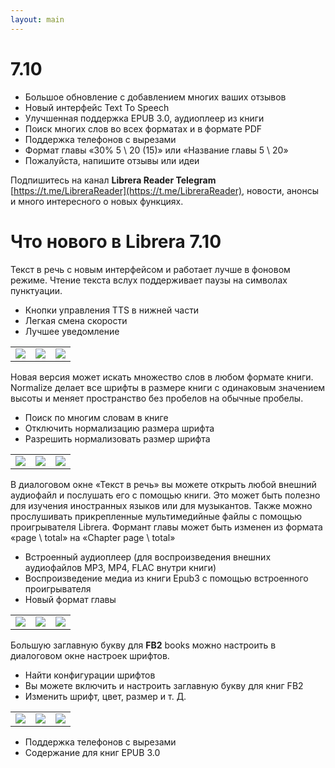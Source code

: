 ```yaml
---
layout: main
---
```


# 7.10

* Большое обновление с добавлением многих ваших отзывов
* Новый интерфейс Text To Speech
* Улучшенная поддержка EPUB 3.0, аудиоплеер из книги
* Поиск многих слов во всех форматах и ​​в формате PDF
* Поддержка телефонов с вырезами
* Формат главы «30% 5 \ 20 (15)» или «Название главы 5 \ 20»
* Пожалуйста, напишите отзывы или идеи

Подпишитесь на канал __Librera Reader Telegram__ [https://t.me/LibreraReader](https://t.me/LibreraReader), новости, анонсы и много интересного о новых функциях.

# Что нового в Librera 7.10

Текст в речь с новым интерфейсом и работает лучше в фоновом режиме.
Чтение текста вслух поддерживает паузы на символах пунктуации.

* Кнопки управления TTS в нижней части
* Легкая смена скорости
* Лучшее уведомление

||||
|-|-|-|
|![](1.png)|![](2.png)|![](3.png)|

Новая версия может искать множество слов в любом формате книги.
Normalize делает все шрифты в размере книги с одинаковым значением высоты и меняет пространство без пробелов на обычные пробелы.

* Поиск по многим словам в книге
* Отключить нормализацию размера шрифта
* Разрешить нормализовать размер шрифта

||||
|-|-|-|
|![](7.png)|![](8.png)|![](9.png)|

В диалоговом окне «Текст в речь» вы можете открыть любой внешний аудиофайл и послушать его с помощью книги.
Это может быть полезно для изучения иностранных языков или для музыкантов.
Также можно прослушивать прикрепленные мультимедийные файлы с помощью проигрывателя Librera.
Формант главы может быть изменен из формата «page \ total» на «Chapter page \ total»

* Встроенный аудиоплеер (для воспроизведения внешних аудиофайлов MP3, MP4, FLAC внутри книги)
* Воспроизведение медиа из книги Epub3 с помощью встроенного проигрывателя
* Новый формат главы

||||
|-|-|-|
|![](10.png)|![](11.png)|![](12.png)|

Большую заглавную букву для __FB2__ books можно настроить в диалоговом окне настроек шрифтов.

* Найти конфигурации шрифтов
* Вы можете включить и настроить заглавную букву для книг FB2
* Изменить шрифт, цвет, размер и т. Д.

||||
|-|-|-|
|![](6.png)|![](4.png)|![](5.png)|

* Поддержка телефонов с вырезами
* Содержание для книг EPUB 3.0

